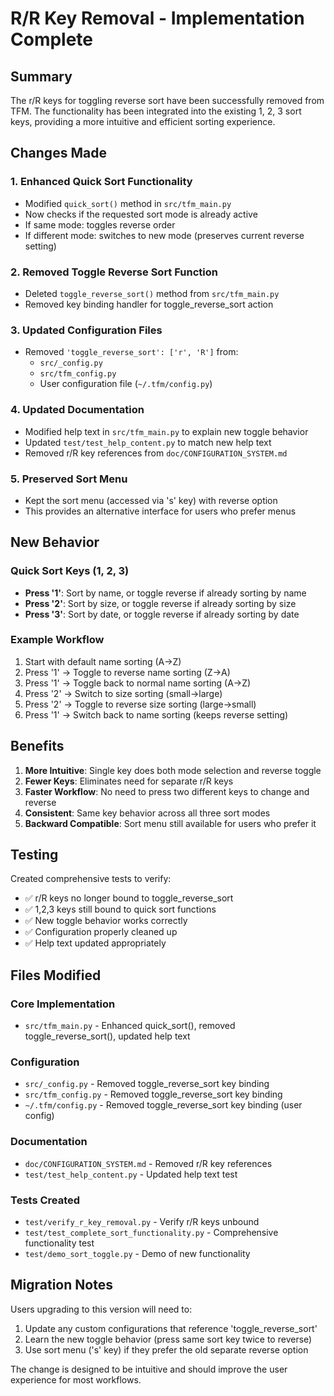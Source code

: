 # R/R Key Removal - Implementation Complete

## Summary

The r/R keys for toggling reverse sort have been successfully removed from TFM. The functionality has been integrated into the existing 1, 2, 3 sort keys, providing a more intuitive and efficient sorting experience.

## Changes Made

### 1. Enhanced Quick Sort Functionality
- Modified `quick_sort()` method in `src/tfm_main.py`
- Now checks if the requested sort mode is already active
- If same mode: toggles reverse order
- If different mode: switches to new mode (preserves current reverse setting)

### 2. Removed Toggle Reverse Sort Function
- Deleted `toggle_reverse_sort()` method from `src/tfm_main.py`
- Removed key binding handler for toggle_reverse_sort action

### 3. Updated Configuration Files
- Removed `'toggle_reverse_sort': ['r', 'R']` from:
  - `src/_config.py`
  - `src/tfm_config.py`
  - User configuration file (`~/.tfm/config.py`)

### 4. Updated Documentation
- Modified help text in `src/tfm_main.py` to explain new toggle behavior
- Updated `test/test_help_content.py` to match new help text
- Removed r/R key references from `doc/CONFIGURATION_SYSTEM.md`

### 5. Preserved Sort Menu
- Kept the sort menu (accessed via 's' key) with reverse option
- This provides an alternative interface for users who prefer menus

## New Behavior

### Quick Sort Keys (1, 2, 3)
- **Press '1'**: Sort by name, or toggle reverse if already sorting by name
- **Press '2'**: Sort by size, or toggle reverse if already sorting by size  
- **Press '3'**: Sort by date, or toggle reverse if already sorting by date

### Example Workflow
1. Start with default name sorting (A→Z)
2. Press '1' → Toggle to reverse name sorting (Z→A)
3. Press '1' → Toggle back to normal name sorting (A→Z)
4. Press '2' → Switch to size sorting (small→large)
5. Press '2' → Toggle to reverse size sorting (large→small)
6. Press '1' → Switch back to name sorting (keeps reverse setting)

## Benefits

1. **More Intuitive**: Single key does both mode selection and reverse toggle
2. **Fewer Keys**: Eliminates need for separate r/R keys
3. **Faster Workflow**: No need to press two different keys to change and reverse
4. **Consistent**: Same key behavior across all three sort modes
5. **Backward Compatible**: Sort menu still available for users who prefer it

## Testing

Created comprehensive tests to verify:
- ✅ r/R keys no longer bound to toggle_reverse_sort
- ✅ 1,2,3 keys still bound to quick sort functions
- ✅ New toggle behavior works correctly
- ✅ Configuration properly cleaned up
- ✅ Help text updated appropriately

## Files Modified

### Core Implementation
- `src/tfm_main.py` - Enhanced quick_sort(), removed toggle_reverse_sort(), updated help text

### Configuration
- `src/_config.py` - Removed toggle_reverse_sort key binding
- `src/tfm_config.py` - Removed toggle_reverse_sort key binding
- `~/.tfm/config.py` - Removed toggle_reverse_sort key binding (user config)

### Documentation
- `doc/CONFIGURATION_SYSTEM.md` - Removed r/R key references
- `test/test_help_content.py` - Updated help text test

### Tests Created
- `test/verify_r_key_removal.py` - Verify r/R keys unbound
- `test/test_complete_sort_functionality.py` - Comprehensive functionality test
- `test/demo_sort_toggle.py` - Demo of new functionality

## Migration Notes

Users upgrading to this version will need to:
1. Update any custom configurations that reference 'toggle_reverse_sort'
2. Learn the new toggle behavior (press same sort key twice to reverse)
3. Use sort menu ('s' key) if they prefer the old separate reverse option

The change is designed to be intuitive and should improve the user experience for most workflows.